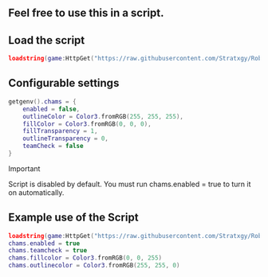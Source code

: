 ## Feel free to use this in a script.

## Load the script
```lua
loadstring(game:HttpGet("https://raw.githubusercontent.com/Stratxgy/Roblox-Chams-Highlight/refs/heads/main/Highlight.lua"))()
```

## Configurable settings
```lua
getgenv().chams = {
    enabled = false, 
    outlineColor = Color3.fromRGB(255, 255, 255),
    fillColor = Color3.fromRGB(0, 0, 0),
    fillTransparency = 1,
    outlineTransparency = 0, 
    teamCheck = false 
}
```
> [!IMPORTANT]
> Script is disabled by default. You must run chams.enabled = true to turn it on automatically.

## Example use of the Script
```lua
loadstring(game:HttpGet("https://raw.githubusercontent.com/Stratxgy/Roblox-Chams-Highlight/refs/heads/main/Highlight.lua"))() -- load the script
chams.enabled = true
chams.teamcheck = true
chams.fillcolor = Color3.fromRGB(0, 0, 255)
chams.outlinecolor = Color3.fromRGB(255, 255, 0)
```
